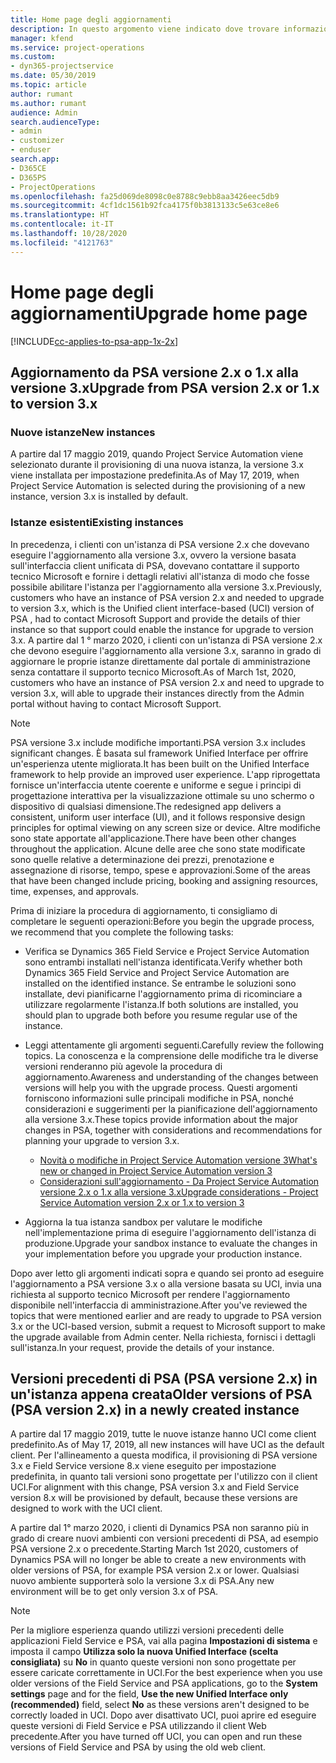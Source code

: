 ```yaml
---
title: Home page degli aggiornamenti
description: In questo argomento viene indicato dove trovare informazioni importanti sulle funzionalità nuove e modificate di Dynamics 365 Project Service Automation nonché la procedura per eseguire l'aggiornamento alla versione più recente.
manager: kfend
ms.service: project-operations
ms.custom:
- dyn365-projectservice
ms.date: 05/30/2019
ms.topic: article
author: rumant
ms.author: rumant
audience: Admin
search.audienceType:
- admin
- customizer
- enduser
search.app:
- D365CE
- D365PS
- ProjectOperations
ms.openlocfilehash: fa25d069de8098c0e8788c9ebb8aa3426eec5db9
ms.sourcegitcommit: 4cf1dc1561b92fca4175f0b3813133c5e63ce8e6
ms.translationtype: HT
ms.contentlocale: it-IT
ms.lasthandoff: 10/28/2020
ms.locfileid: "4121763"
---
```

# <a name="upgrade-home-page"></a><span data-ttu-id="e6980-103">Home page degli aggiornamenti</span><span class="sxs-lookup"><span data-stu-id="e6980-103">Upgrade home page</span></span>

[!INCLUDE[cc-applies-to-psa-app-1x-2x](../includes/cc-applies-to-psa-app-1x-2x.md)]

## <a name="upgrade-from-psa-version-2x-or-1x-to-version-3x"></a><span data-ttu-id="e6980-104">Aggiornamento da PSA versione 2.x o 1.x alla versione 3.x</span><span class="sxs-lookup"><span data-stu-id="e6980-104">Upgrade from PSA version 2.x or 1.x to version 3.x</span></span>

### <a name="new-instances"></a><span data-ttu-id="e6980-105">Nuove istanze</span><span class="sxs-lookup"><span data-stu-id="e6980-105">New instances</span></span>

<span data-ttu-id="e6980-106">A partire dal 17 maggio 2019, quando Project Service Automation viene selezionato durante il provisioning di una nuova istanza, la versione 3.x viene installata per impostazione predefinita.</span><span class="sxs-lookup"><span data-stu-id="e6980-106">As of May 17, 2019, when Project Service Automation is selected during the provisioning of a new instance, version 3.x is installed by default.</span></span>

### <a name="existing-instances"></a><span data-ttu-id="e6980-107">Istanze esistenti</span><span class="sxs-lookup"><span data-stu-id="e6980-107">Existing instances</span></span>

<span data-ttu-id="e6980-108">In precedenza, i clienti con un'istanza di PSA versione 2.x che dovevano eseguire l'aggiornamento alla versione 3.x, ovvero la versione basata sull'interfaccia client unificata di PSA, dovevano contattare il supporto tecnico Microsoft e fornire i dettagli relativi all'istanza di modo che fosse possibile abilitare l'istanza per l'aggiornamento alla versione 3.x.</span><span class="sxs-lookup"><span data-stu-id="e6980-108">Previously, customers who have an instance of PSA version 2.x and needed to upgrade to version 3.x, which is the Unified client interface-based (UCI) version of PSA , had to contact Microsoft Support and provide the details of thier instance so that support could enable the instance for upgrade to version 3.x.</span></span> <span data-ttu-id="e6980-109">A partire dal 1 ° marzo 2020, i clienti con un'istanza di PSA versione 2.x che devono eseguire l'aggiornamento alla versione 3.x, saranno in grado di aggiornare le proprie istanze direttamente dal portale di amministrazione senza contattare il supporto tecnico Microsoft.</span><span class="sxs-lookup"><span data-stu-id="e6980-109">As of March 1st, 2020, customers who have an instance of PSA version 2.x and need to upgrade to version 3.x, will able to upgrade their instances directly from the Admin portal without having to contact Microsoft Support.</span></span>  

> [!NOTE]
> <span data-ttu-id="e6980-110">PSA versione 3.x include modifiche importanti.</span><span class="sxs-lookup"><span data-stu-id="e6980-110">PSA version 3.x includes significant changes.</span></span> <span data-ttu-id="e6980-111">È basata sul framework Unified Interface per offrire un'esperienza utente migliorata.</span><span class="sxs-lookup"><span data-stu-id="e6980-111">It has been built on the Unified Interface framework to help provide an improved user experience.</span></span> <span data-ttu-id="e6980-112">L'app riprogettata fornisce un'interfaccia utente coerente e uniforme e segue i principi di progettazione interattiva per la visualizzazione ottimale su uno schermo o dispositivo di qualsiasi dimensione.</span><span class="sxs-lookup"><span data-stu-id="e6980-112">The redesigned app delivers a consistent, uniform user interface (UI), and it follows responsive design principles for optimal viewing on any screen size or device.</span></span> <span data-ttu-id="e6980-113">Altre modifiche sono state apportate all'applicazione.</span><span class="sxs-lookup"><span data-stu-id="e6980-113">There have been other changes throughout the application.</span></span> <span data-ttu-id="e6980-114">Alcune delle aree che sono state modificate sono quelle relative a determinazione dei prezzi, prenotazione e assegnazione di risorse, tempo, spese e approvazioni.</span><span class="sxs-lookup"><span data-stu-id="e6980-114">Some of the areas that have been changed include pricing, booking and assigning resources, time, expenses, and approvals.</span></span>

<span data-ttu-id="e6980-115">Prima di iniziare la procedura di aggiornamento, ti consigliamo di completare le seguenti operazioni:</span><span class="sxs-lookup"><span data-stu-id="e6980-115">Before you begin the upgrade process, we recommend that you complete the following tasks:</span></span>

- <span data-ttu-id="e6980-116">Verifica se Dynamics 365 Field Service e Project Service Automation sono entrambi installati nell'istanza identificata.</span><span class="sxs-lookup"><span data-stu-id="e6980-116">Verify whether both Dynamics 365 Field Service and Project Service Automation are installed on the identified instance.</span></span> <span data-ttu-id="e6980-117">Se entrambe le soluzioni sono installate, devi pianificarne l'aggiornamento prima di ricominciare a utilizzare regolarmente l'istanza.</span><span class="sxs-lookup"><span data-stu-id="e6980-117">If both solutions are installed, you should plan to upgrade both before you resume regular use of the instance.</span></span>
- <span data-ttu-id="e6980-118">Leggi attentamente gli argomenti seguenti.</span><span class="sxs-lookup"><span data-stu-id="e6980-118">Carefully review the following topics.</span></span> <span data-ttu-id="e6980-119">La conoscenza e la comprensione delle modifiche tra le diverse versioni renderanno più agevole la procedura di aggiornamento.</span><span class="sxs-lookup"><span data-stu-id="e6980-119">Awareness and understanding of the changes between versions will help you with the upgrade process.</span></span> <span data-ttu-id="e6980-120">Questi argomenti forniscono informazioni sulle principali modifiche in PSA, nonché considerazioni e suggerimenti per la pianificazione dell'aggiornamento alla versione 3.x.</span><span class="sxs-lookup"><span data-stu-id="e6980-120">These topics provide information about the major changes in PSA, together with considerations and recommendations for planning your upgrade to version 3.x.</span></span>

    - [<span data-ttu-id="e6980-121">Novità o modifiche in Project Service Automation versione 3</span><span class="sxs-lookup"><span data-stu-id="e6980-121">What's new or changed in Project Service Automation version 3</span></span>](whats-new-changed-v3.md)
    - [<span data-ttu-id="e6980-122">Considerazioni sull'aggiornamento - Da Project Service Automation versione 2.x o 1.x alla versione 3.x</span><span class="sxs-lookup"><span data-stu-id="e6980-122">Upgrade considerations - Project Service Automation version 2.x or 1.x to version 3</span></span>](upgrade-v3.md)

- <span data-ttu-id="e6980-123">Aggiorna la tua istanza sandbox per valutare le modifiche nell'implementazione prima di eseguire l'aggiornamento dell'istanza di produzione.</span><span class="sxs-lookup"><span data-stu-id="e6980-123">Upgrade your sandbox instance to evaluate the changes in your implementation before you upgrade your production instance.</span></span>

<span data-ttu-id="e6980-124">Dopo aver letto gli argomenti indicati sopra e quando sei pronto ad eseguire l'aggiornamento a PSA versione 3.x o alla versione basata su UCI, invia una richiesta al supporto tecnico Microsoft per rendere l'aggiornamento disponibile nell'interfaccia di amministrazione.</span><span class="sxs-lookup"><span data-stu-id="e6980-124">After you've reviewed the topics that were mentioned earlier and are ready to upgrade to PSA version 3.x or the UCI-based version, submit a request to Microsoft support to make the upgrade available from Admin center.</span></span> <span data-ttu-id="e6980-125">Nella richiesta, fornisci i dettagli sull'istanza.</span><span class="sxs-lookup"><span data-stu-id="e6980-125">In your request, provide the details of your instance.</span></span>

## <a name="older-versions-of-psa-psa-version-2x-in-a-newly-created-instance"></a><span data-ttu-id="e6980-126">Versioni precedenti di PSA (PSA versione 2.x) in un'istanza appena creata</span><span class="sxs-lookup"><span data-stu-id="e6980-126">Older versions of PSA (PSA version 2.x) in a newly created instance</span></span>

<span data-ttu-id="e6980-127">A partire dal 17 maggio 2019, tutte le nuove istanze hanno UCI come client predefinito.</span><span class="sxs-lookup"><span data-stu-id="e6980-127">As of May 17, 2019, all new instances will have UCI as the default client.</span></span> <span data-ttu-id="e6980-128">Per l'allineamento a questa modifica, il provisioning di PSA versione 3.x e Field Service versione 8.x viene eseguito per impostazione predefinita, in quanto tali versioni sono progettate per l'utilizzo con il client UCI.</span><span class="sxs-lookup"><span data-stu-id="e6980-128">For alignment with this change, PSA version 3.x and Field Service version 8.x will be provisioned by default, because these versions are designed to work with the UCI client.</span></span>

<span data-ttu-id="e6980-129">A partire dal 1° marzo 2020, i clienti di Dynamics PSA non saranno più in grado di creare nuovi ambienti con versioni precedenti di PSA, ad esempio PSA versione 2.x o precedente.</span><span class="sxs-lookup"><span data-stu-id="e6980-129">Starting March 1st 2020, customers of Dynamics PSA will no longer be able to create a new environments with older versions of PSA, for example PSA version 2.x or lower.</span></span> <span data-ttu-id="e6980-130">Qualsiasi nuovo ambiente supporterà solo la versione 3.x di PSA.</span><span class="sxs-lookup"><span data-stu-id="e6980-130">Any new environment will be to get only version 3.x of PSA.</span></span>

> [!NOTE]
> <span data-ttu-id="e6980-131">Per la migliore esperienza quando utilizzi versioni precedenti delle applicazioni Field Service e PSA, vai alla pagina **Impostazioni di sistema** e imposta il campo **Utilizza solo la nuova Unified Interface (scelta consigliata)** su **No** in quanto queste versioni non sono progettate per essere caricate correttamente in UCI.</span><span class="sxs-lookup"><span data-stu-id="e6980-131">For the best experience when you use older versions of the Field Service and PSA applications, go to the **System settings** page and for the field, **Use the new Unified Interface only (recommended)** field, select **No** as these versions aren't designed to be correctly loaded in UCI.</span></span> <span data-ttu-id="e6980-132">Dopo aver disattivato UCI, puoi aprire ed eseguire queste versioni di Field Service e PSA utilizzando il client Web precedente.</span><span class="sxs-lookup"><span data-stu-id="e6980-132">After you have turned off UCI, you can open and run these versions of Field Service and PSA by using the old web client.</span></span> 
